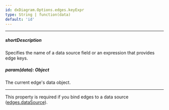 ```yaml
---
id: dxDiagram.Options.edges.keyExpr
type: String | function(data)
default: 'id'
---
```

---
##### shortDescription
Specifies the name of a data source field or an expression that provides edge keys.

##### param(data): Object
The current edge's data object.

---
This property is required if you bind edges to a data source ([edges.dataSource](/api-reference/10%20UI%20Widgets/dxDiagram/1%20Configuration/edges/dataSource.md '/Documentation/ApiReference/UI_Widgets/dxDiagram/Configuration/edges/#dataSource')).